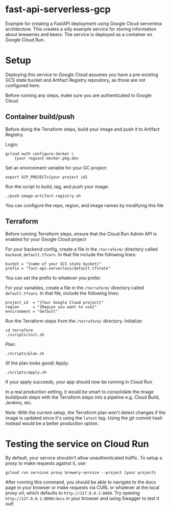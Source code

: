 # fast-api-serverless-gcp
Example for creating a FastAPI deployment using Google Cloud serverless architecture. This creates a silly example service for storing information about breweries and beers. The service is deployed as a container on Google Cloud Run.


# Setup
Deploying this service to Google Cloud assumes you have a pre-existing GCS state bucket and Artifact Registry repository, as those are not configured here. 

Before running any steps, make sure you are authenticated to Google Cloud.

## Container build/push
Before doing the Terraform steps, build your image and push it to Artifact Registry.

Login:
```
gcloud auth configure-docker \
    {your region}-docker.pkg.dev
```

Set an environment variable for your GC project:  
```
export GCP_PROJECT={your project id}
```

Run the script to build, tag, and push your image:
```
./push-image-artifact-registry.sh
```
You can configure the repo, region, and image names by modifying this file

## Terraform
Before running Terraform steps, ensure that the Cloud Run Admin API is enabled for your Google Cloud project

For your backend config, create a file in the `/terraform/` directory called `backend_default.tfvars`. In that file include the following lines:
```
bucket = "{name of your GCS state bucket}"
prefix = "fast-api-serverless/default.tfstate"
```
You can set the prefix to whatever you prefer.

For your variables, create a file in the `/terraform/` directory called `default.tfvars`. In that file, include the following lines:
```
project_id  = "{Your Google Cloud project}"
region      = "{Region you want to use}"
environment = "default"
```

Run the Terraform steps from the `/terraform/` directory.
Initialize:
```
cd terraform
./scripts/init.sh
```
Plan:
```
./scripts/plan.sh
```
(If the plan looks good) Apply:
```
./scripts/apply.sh
```

If your apply succeeds, your app should now be running in Cloud Run

In a real production setting, it would be smart to consolidate the image build/push steps with the Terraform steps into a pipeline e.g. Cloud Build, Jenkins, etc.

Note: With the current setup, the Terraform plan won't detect changes if the image is updated since it's using the `latest` tag. Using the git commit hash instead would be a better production option.


# Testing the service on Cloud Run
By default, your service shouldn't allow unauthenticated traffic. To setup a proxy to make requests against it, use:
```
gcloud run services proxy brewery-service --project {your project}
```
After running this command, you should be able to navigate to the docs page in your browser or make requests via CURL or whatever at the local proxy url, which defaults to `http://127.0.0.1:8080`. Try opening `http://127.0.0.1:8080/docs` in your browser and using Swagger to test it out!